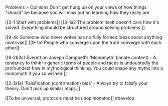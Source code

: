 Problems > Opinions
	Don't get hung up on your views of how things "should" be because you will miss out on learning how they really are

[[3-1 Start with problems]]
	[[3-1a2 The problem itself doesn't care how it's solved. Everything should be structured around solving problems.]]

[[9-4c Someone who never writes has no fully formed ideas about anything nontrivial]]
	[[9-1a1 People who converge upon the truth converge with each other]]

[[9-2b3c1 Everett on Joseph Campbell's 'Monomyth' (innate content) - A tendency to think in generic terms of people and races is undoubtedly the profoundest flaw in mythological thinking. You could shape any myths into a monomyth if you so wished.]]

[[2-1a1a1 'Falsification (confirmation) bias' - Always try to falsify your theory. Don't pick up similar maps.]]

[[To be universal, protocols must be unopinionated]] #develop 